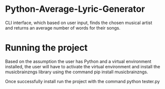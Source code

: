 # Python-Average-Lyric-Generator
CLI interface, which based on user input, finds the chosen musical artist and returns an average number of words for their songs.

# Running the project
Based on the assumption the user has Python and a virtual environment installed, the user will have to activate the virtual environment
and install the musicbrainzngs library using the command pip install musicbrainzngs.

Once successfully install run the project with the command python tester.py
